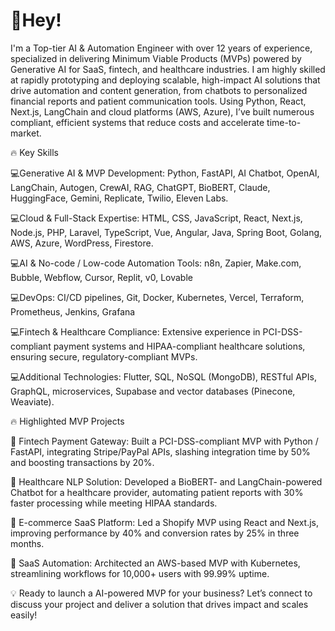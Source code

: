 # 👋Hey! 
I'm a Top-tier AI & Automation Engineer with over 12 years of experience, specialized in delivering Minimum Viable Products (MVPs) powered by Generative AI for SaaS, fintech, and healthcare industries. I am highly skilled at rapidly prototyping and deploying scalable, high-impact AI solutions that drive automation and content generation, from chatbots to personalized financial reports and patient communication tools.
Using Python, React, Next.js, LangChain and cloud platforms (AWS, Azure), I’ve built numerous compliant, efficient systems that reduce costs and accelerate time-to-market.

🔥 Key Skills

💻Generative AI & MVP Development: Python, FastAPI, AI Chatbot, OpenAI, LangChain, Autogen, CrewAI, RAG, ChatGPT, BioBERT, Claude, HuggingFace, Gemini, Replicate, Twilio, Eleven Labs.

💻Cloud & Full-Stack Expertise: HTML, CSS, JavaScript, React, Next.js, Node.js, PHP, Laravel, TypeScript, Vue, Angular, Java, Spring Boot, Golang, AWS, Azure, WordPress, Firestore.

💻AI & No-code / Low-code Automation Tools: n8n, Zapier, Make.com, Bubble, Webflow, Cursor, Replit, v0, Lovable

💻DevOps: CI/CD pipelines, Git, Docker, Kubernetes, Vercel, Terraform, Prometheus, Jenkins, Grafana

💻Fintech & Healthcare Compliance: Extensive experience in PCI-DSS-compliant payment systems and HIPAA-compliant healthcare solutions, ensuring secure, regulatory-compliant MVPs.

💻Additional Technologies: Flutter, SQL, NoSQL (MongoDB), RESTful APIs, GraphQL, microservices, Supabase and vector databases (Pinecone, Weaviate).

🔥 Highlighted MVP Projects

🦾 Fintech Payment Gateway: Built a PCI-DSS-compliant MVP with Python / FastAPI, integrating Stripe/PayPal APIs, slashing integration time by 50% and boosting transactions by 20%.

🦾 Healthcare NLP Solution: Developed a BioBERT- and LangChain-powered Chatbot for a healthcare provider, automating patient reports with 30% faster processing while meeting HIPAA standards.

🦾 E-commerce SaaS Platform: Led a Shopify MVP using React and Next.js, improving performance by 40% and conversion rates by 25% in three months.

🦾 SaaS Automation: Architected an AWS-based MVP with Kubernetes, streamlining workflows for 10,000+ users with 99.99% uptime.

💡 Ready to launch a AI-powered MVP for your business?
Let’s connect to discuss your project and deliver a solution that drives impact and scales easily!
